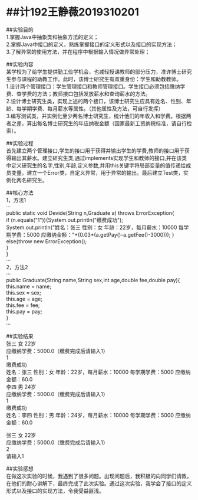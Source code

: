 # ##计192王静薇2019310201  
##实验目的  
1.掌握Java中抽象类和抽象方法的定义；  
2.掌握Java中接口的定义，熟练掌握接口的定义形式以及接口的实现方法；  
3.了解异常的使用方法，并在程序中根据输入情况做异常处理；  

##实验内容  
某学校为了给学生提供勤工俭学机会，也减轻授课教师的部分压力，准许博士研究生参与课程的助教工作。此时，该博士研究生有双重身份：学生和助教教师。  
1.设计两个管理接口：学生管理接口和教师管理接口。学生接口必须包括缴纳学费、查学费的方法；教师接口包括发放薪水和查询薪水的方法。  
2.设计博士研究生类，实现上述的两个接口，该博士研究生应具有姓名、性别、年龄、每学期学费、每月薪水等属性。（其他属性及方法，可自行发挥）  
3.编写测试类，并实例化至少两名博士研究生，统计他们的年收入和学费。根据两者之差，算出每名博士研究生的年应纳税金额（国家最新工资纳税标准，请自行检索）。  

##实验过程  
首先建立两个管理接口,学生的接口用于获得并输出学生的学费,教师的接口用于获得输出其薪水。建立研究生类,通过implements实现学生和教师的接口,并在该类中定义研究生的名字,性别,年龄,定义参数,并用this关键字将局部变量的值传递给成员变量。建立一个Error类，自定义异常，用于异常的输出。最后建立Test类，实例化两名研究生。  

##核心方法  
1，方法1  
···  
public static void Devide(String n,Graduate a) throws ErrorException{  
if (n.equals("1")){System.out.println("缴费成功");  
System.out.println("姓名：张三 性别：女 年龄：22岁，每月薪水：10000 每学期学费：5000 应缴纳金额："+(0.03*(a.getPay()-a.getFee()-3000))); }  
else{throw new ErrorException();  
}  
}  
···  
2，方法2  
···  
public Graduate(String name,String sex,int age,double fee,double pay){  
this.name = name;  
this.sex = sex;  
this.age = age;  
this.fee = fee;  
this.pay = pay;  
}  
···  

##实验结果  
张三 女 22岁  
应缴纳学费：5000.0（缴费完成后请输入1）  
1  
缴费成功  
姓名：张三 性别：女 年龄：22岁，每月薪水：10000 每学期学费：5000 应缴纳金额：60.0  
李四 男 24岁  
应缴纳学费：5000.0（缴费完成后请输入1）  
1  
缴费成功  
姓名：李四 性别：男 年龄：24岁，每月薪水：10000 每学期学费：5000 应缴纳金额：60.0  

张三 女 22岁  
应缴纳学费：5000.0（缴费完成后请输入1）  
2  
请输入1  

##实验感想  
在做这次实验的时候，我遇到了很多问题。出现问题后，我积极的向同学们请教，在他们的耐心讲解下，最终完成了此次实验。通过这次实验，我学会了接口的定义形式以及接口的实现方法，令我受益匪浅。  
